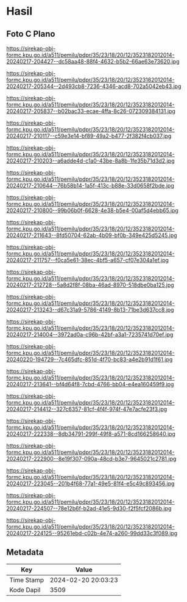 # Hasil

## Foto C Plano

https://sirekap-obj-formc.kpu.go.id/a511/pemilu/pdpr/35/23/18/20/12/3523182012014-20240217-204427--dc58aa48-88f4-4632-b5b2-66ae63e73620.jpg

https://sirekap-obj-formc.kpu.go.id/a511/pemilu/pdpr/35/23/18/20/12/3523182012014-20240217-205344--2d493cb8-7236-4346-acd8-702a5042eb43.jpg

https://sirekap-obj-formc.kpu.go.id/a511/pemilu/pdpr/35/23/18/20/12/3523182012014-20240217-205837--b02bac33-ecae-4ffa-8c26-072309384131.jpg

https://sirekap-obj-formc.kpu.go.id/a511/pemilu/pdpr/35/23/18/20/12/3523182012014-20240217-210117--c59e3e14-bf89-49a2-b477-2f382f4cb037.jpg

https://sirekap-obj-formc.kpu.go.id/a511/pemilu/pdpr/35/23/18/20/12/3523182012014-20240217-210203--a6adde4d-c1a0-43be-8a8b-1fe35b71d3d2.jpg

https://sirekap-obj-formc.kpu.go.id/a511/pemilu/pdpr/35/23/18/20/12/3523182012014-20240217-210644--76b58b14-1a5f-413c-b88e-33d0658f2bde.jpg

https://sirekap-obj-formc.kpu.go.id/a511/pemilu/pdpr/35/23/18/20/12/3523182012014-20240217-210800--99b06b0f-6628-4e38-b5e4-00af5d4ebb65.jpg

https://sirekap-obj-formc.kpu.go.id/a511/pemilu/pdpr/35/23/18/20/12/3523182012014-20240217-211643--8fd50704-62ab-4b09-bf0b-349e425d5245.jpg

https://sirekap-obj-formc.kpu.go.id/a511/pemilu/pdpr/35/23/18/20/12/3523182012014-20240217-211757--f0ca5e61-38ec-4bf5-a657-cf07e304a1ef.jpg

https://sirekap-obj-formc.kpu.go.id/a511/pemilu/pdpr/35/23/18/20/12/3523182012014-20240217-212728--5a8d2f8f-08ba-46ad-8970-518dbe0ba125.jpg

https://sirekap-obj-formc.kpu.go.id/a511/pemilu/pdpr/35/23/18/20/12/3523182012014-20240217-213243--d67c31a9-5786-4149-8b13-71be3d637cc8.jpg

https://sirekap-obj-formc.kpu.go.id/a511/pemilu/pdpr/35/23/18/20/12/3523182012014-20240217-214004--3972ad0a-c96b-42bf-a3a1-7235741d70ef.jpg

https://sirekap-obj-formc.kpu.go.id/a511/pemilu/pdpr/35/23/18/20/12/3523182012014-20240220-194729--7c465dfc-851d-4f70-bc83-a4e2b91d1f61.jpg

https://sirekap-obj-formc.kpu.go.id/a511/pemilu/pdpr/35/23/18/20/12/3523182012014-20240217-213641--bf4d64f8-7cbd-4766-bb04-e4ea160459f9.jpg

https://sirekap-obj-formc.kpu.go.id/a511/pemilu/pdpr/35/23/18/20/12/3523182012014-20240217-214412--327c6357-81cf-4f4f-974f-47e7acfe23f3.jpg

https://sirekap-obj-formc.kpu.go.id/a511/pemilu/pdpr/35/23/18/20/12/3523182012014-20240217-222338--8db34791-299f-49f8-a571-8cd166258640.jpg

https://sirekap-obj-formc.kpu.go.id/a511/pemilu/pdpr/35/23/18/20/12/3523182012014-20240217-222900--8e19f307-090a-48cd-b3e7-9645021c2781.jpg

https://sirekap-obj-formc.kpu.go.id/a511/pemilu/pdpr/35/23/18/20/12/3523182012014-20240217-223045--201b4f68-77a1-49e5-81f4-e5c49c893456.jpg

https://sirekap-obj-formc.kpu.go.id/a511/pemilu/pdpr/35/23/18/20/12/3523182012014-20240217-224507--78e12b6f-b2ad-41e5-9d30-f2f5fcf2086b.jpg

https://sirekap-obj-formc.kpu.go.id/a511/pemilu/pdpr/35/23/18/20/12/3523182012014-20240217-224125--95261ebd-c02b-4e74-a260-99dd33c3f089.jpg


## Metadata

| Key        | Value               |
| ---------- | ------------------- |
| Time Stamp | 2024-02-20 20:03:23 |
| Kode Dapil | 3509                |



